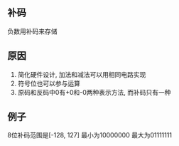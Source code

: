 ## 补码
负数用补码来存储

## 原因
1. 简化硬件设计, 加法和减法可以用相同电路实现
2. 符号位也可以参与运算
3. 原码和反码中0有+0和-0两种表示方法, 而补码只有一种

## 例子
8位补码范围是[-128, 127]
最小为10000000
最大为01111111